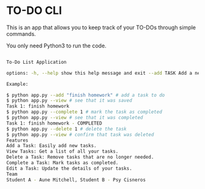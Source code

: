 # TO-DO CLI
This is an app that allows you to keep track of your TO-DOs through simple commands.

You only need Python3 to run the code.

```bash python app.py usage: app.py [-h] [--add TASK] [--view] [--delete INDEX]

To-Do List Application

options: -h, --help show this help message and exit --add TASK Add a new task --view View all tasks --delete INDEX Delete a task by its index

Example:

$ python app.py --add "finish homework" # add a task to do
$ python app.py --view # see that it was saved
Task 1: finish homework
$ python app.py --complete 1 # mark the task as completed
$ python app.py --view # see that it was completed
Task 1: finish homework - COMPLETED
$ python app.py --delete 1 # delete the task
$ python app.py --view # confirm that task was deleted
Features
Add a Task: Easily add new tasks.
View Tasks: Get a list of all your tasks.
Delete a Task: Remove tasks that are no longer needed.
Complete a Task: Mark tasks as completed.
Edit a Task: Update the details of your tasks.
Team
Student A - Aune Mitchell, Student B - Psy Cisneros
